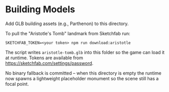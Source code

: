 # Building Models

Add GLB building assets (e.g., Parthenon) to this directory.

To pull the "Aristotle's Tomb" landmark from Sketchfab run:

```
SKETCHFAB_TOKEN=<your token> npm run download:aristotle
```

The script writes `aristotle-tomb.glb` into this folder so the game can load it
at runtime. Tokens are available from https://sketchfab.com/settings/password.

No binary fallback is committed – when this directory is empty the runtime now
spawns a lightweight placeholder monument so the scene still has a focal point.
